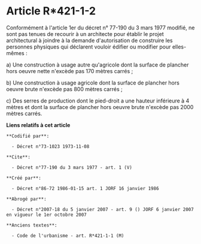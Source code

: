 # Article R*421-1-2

Conformément à l'article 1er du décret n° 77-190 du 3 mars 1977 modifié, ne sont pas tenues de recourir à un architecte pour
établir le projet architectural à joindre à la demande d'autorisation de construire les personnes physiques qui déclarent
vouloir édifier ou modifier pour elles-mêmes :

a) Une construction à usage autre qu'agricole dont la surface de plancher hors oeuvre nette n'excède pas 170 mètres carrés ;

b) Une construction à usage agricole dont la surface de plancher hors oeuvre brute n'excède pas 800 mètres carrés ;

c) Des serres de production dont le pied-droit a une hauteur inférieure à 4 mètres et dont la surface de plancher hors oeuvre
brute n'excède pas 2000 mètres carrés.

**Liens relatifs à cet article**

	**Codifié par**:

	  - Décret n°73-1023 1973-11-08

	**Cite**:

	  - Décret n°77-190 du 3 mars 1977 - art. 1 (V)

	**Créé par**:

	  - Décret n°86-72 1986-01-15 art. 1 JORF 16 janvier 1986

	**Abrogé par**:

	  - Décret n°2007-18 du 5 janvier 2007 - art. 9 () JORF 6 janvier 2007 en vigueur le 1er octobre 2007

	**Anciens textes**:

	  - Code de l'urbanisme - art. R*421-1-1 (M)
